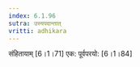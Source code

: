 ```yaml
---
index: 6.1.96
sutra: उस्यपदान्तात्‌
vritti: adhikara
---
```


 संहितायाम् [6।1।71]  एक: पूर्वपरयो: [6।1।84] 